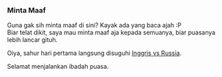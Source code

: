### Minta Maaf

Guna gak sih minta maaf di sini? Kayak ada yang baca ajah :P  
Biar telat dikit, saya mau minta maaf aja kepada semuanya, biar puasanya lebih lancar gituh.

Oiya, sahur hari pertama langsung disuguhi [Inggris vs Russia](http://www.uefa.com/competitions/euro/fixturesresults/round=2241/match=83946/index.html).

Selamat menjalankan ibadah puasa.

<!-- {"time": "2007-09-12 06:19:45", "title": "Minta Maaf"} -->

